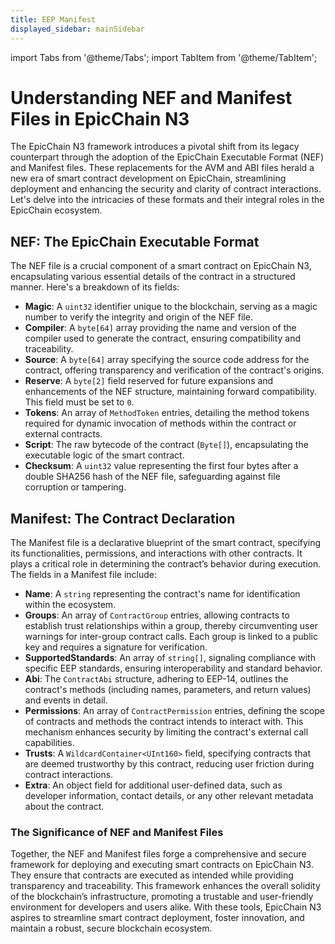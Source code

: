 ```yaml
---
title: EEP Manifest
displayed_sidebar: mainSidebar
---
```


import Tabs from '@theme/Tabs';
import TabItem from '@theme/TabItem';









# Understanding NEF and Manifest Files in EpicChain N3

The EpicChain N3 framework introduces a pivotal shift from its legacy counterpart through the adoption of the EpicChain Executable Format (NEF) and Manifest files. These replacements for the AVM and ABI files herald a new era of smart contract development on EpicChain, streamlining deployment and enhancing the security and clarity of contract interactions. Let's delve into the intricacies of these formats and their integral roles in the EpicChain ecosystem.

## NEF: The EpicChain Executable Format

The NEF file is a crucial component of a smart contract on EpicChain N3, encapsulating various essential details of the contract in a structured manner. Here's a breakdown of its fields:

- **Magic**: A `uint32` identifier unique to the blockchain, serving as a magic number to verify the integrity and origin of the NEF file.
- **Compiler**: A `byte[64]` array providing the name and version of the compiler used to generate the contract, ensuring compatibility and traceability.
- **Source**: A `byte[64]` array specifying the source code address for the contract, offering transparency and verification of the contract's origins.
- **Reserve**: A `byte[2]` field reserved for future expansions and enhancements of the NEF structure, maintaining forward compatibility. This field must be set to `0`.
- **Tokens**: An array of `MethodToken` entries, detailing the method tokens required for dynamic invocation of methods within the contract or external contracts.
- **Script**: The raw bytecode of the contract (`Byte[]`), encapsulating the executable logic of the smart contract.
- **Checksum**: A `uint32` value representing the first four bytes after a double SHA256 hash of the NEF file, safeguarding against file corruption or tampering.

## Manifest: The Contract Declaration

The Manifest file is a declarative blueprint of the smart contract, specifying its functionalities, permissions, and interactions with other contracts. It plays a critical role in determining the contract’s behavior during execution. The fields in a Manifest file include:

- **Name**: A `string` representing the contract's name for identification within the ecosystem.
- **Groups**: An array of `ContractGroup` entries, allowing contracts to establish trust relationships within a group, thereby circumventing user warnings for inter-group contract calls. Each group is linked to a public key and requires a signature for verification.
- **SupportedStandards**: An array of `string[]`, signaling compliance with specific EEP standards, ensuring interoperability and standard behavior.
- **Abi**: The `ContractAbi` structure, adhering to EEP-14, outlines the contract's methods (including names, parameters, and return values) and events in detail.
- **Permissions**: An array of `ContractPermission` entries, defining the scope of contracts and methods the contract intends to interact with. This mechanism enhances security by limiting the contract's external call capabilities.
- **Trusts**: A `WildcardContainer<UInt160>` field, specifying contracts that are deemed trustworthy by this contract, reducing user friction during contract interactions.
- **Extra**: An object field for additional user-defined data, such as developer information, contact details, or any other relevant metadata about the contract.

### The Significance of NEF and Manifest Files

Together, the NEF and Manifest files forge a comprehensive and secure framework for deploying and executing smart contracts on EpicChain N3. They ensure that contracts are executed as intended while providing transparency and traceability. This framework enhances the overall solidity of the blockchain’s infrastructure, promoting a trustable and user-friendly environment for developers and users alike. With these tools, EpicChain N3 aspires to streamline smart contract deployment, foster innovation, and maintain a robust, secure blockchain ecosystem.

















<br/>